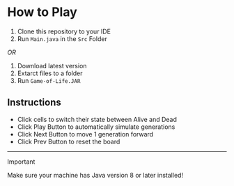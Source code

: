 # How to Play
1. Clone this repository to your IDE
2. Run ```Main.java``` in the ```Src``` Folder

_OR_

1. Download latest version
2. Extarct files to a folder
3. Run ```Game-of-Life.JAR```

## Instructions
- Click cells to switch their state between Alive and Dead
- Click Play Button to automatically simulate generations
- Click Next Button to move 1 generation forward
- Click Prev Button to reset the board

---
>[!IMPORTANT]
>Make sure your machine has Java version 8 or later installed!
